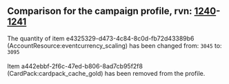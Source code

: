 ## Comparison for the campaign profile, rvn: [1240](https://github.com/PRO100KatYT/FortniteProfileRevisions/tree/main/profiles/campaign/1240%20campaign.json)-[1241](https://github.com/PRO100KatYT/FortniteProfileRevisions/tree/main/profiles/campaign/1241%20campaign.json)

The quantity of item e4325329-d473-4c84-8c0d-fb72d43389b6 (AccountResource:eventcurrency_scaling) has been changed from: `3045` to: `3095`
<br><br>
Item a442ebbf-2f6c-47ed-b806-8ad7cb95f2f8 (CardPack:cardpack_cache_gold) has been removed from the profile.
<br><br>
